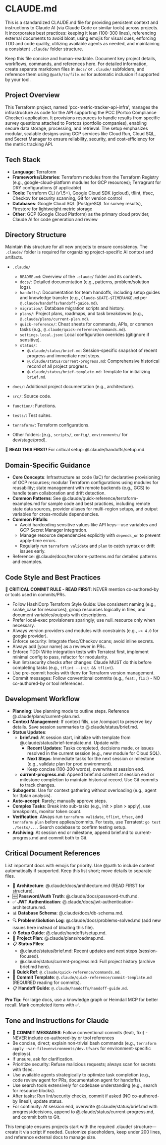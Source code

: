 # CLAUDE.md

This is a standardized CLAUDE.md file for providing persistent context and instructions to Claude AI (via Claude Code or similar tools) across projects. It incorporates best practices: keeping it lean (100-300 lines), referencing external documents to avoid bloat, using emojis for visual cues, enforcing TDD and code quality, utilizing available agents as needed, and maintaining a consistent `.claude/` folder structure.

Keep this file concise and human-readable. Document key project details, workflows, commands, and references here. For detailed information, create separate markdown files in `docs/` or `.claude/` subfolders, and reference them using `@path/to/file.md` for automatic inclusion if supported by your tool.

## Project Overview

This Terraform project, named 'pcc-metric-tracker-api-infra', manages the infrastructure as code for the API supporting the PCC (Portco Compliance Checker) application. It provisions resources to handle results from specific survey questions attached to Portcos (portfolio companies), enabling secure data storage, processing, and retrieval. The setup emphasizes modular, scalable designs using GCP services like Cloud Run, Cloud SQL, and Secret Manager to ensure reliability, security, and cost-efficiency for the metric tracking API.

## Tech Stack

- **Language**: Terraform
- **Frameworks/Libraries**: Terraform modules from the Terraform Registry (e.g., google-cloud-platform modules for GCP resources); Terragrunt for DRY configurations (if applicable)
- **Tools**: Terraform CLI (v1.5+), Google Cloud SDK (gcloud), tflint, tfsec, Checkov for security scanning, Git for version control
- **Databases**: Google Cloud SQL (PostgreSQL for survey results), Firestore for lightweight metric storage
- **Other**: GCP (Google Cloud Platform) as the primary cloud provider, Claude AI for code generation and review

## Directory Structure

Maintain this structure for all new projects to ensure consistency. The `.claude/` folder is required for organizing project-specific AI context and artifacts.

- `.claude/`
  - `README.md`: Overview of the `.claude/` folder and its contents.
  - `docs/`: Detailed documentation (e.g., patterns, problem/solution logs).
  - `handoffs/`: Documentation for team handoffs, including setup guides and knowledge transfer (e.g., `Claude-$DATE-$TIMERANGE.md` per `@.claude/handoffs/handoff-guide.md`).
  - `migration/`: Database migration scripts and history.
  - `plans/`: Project plans, roadmaps, and task breakdowns (e.g., `@.claude/plans/current-plan.md`).
  - `quick-reference/`: Cheat sheets for commands, APIs, or common tasks (e.g., `@.claude/quick-reference/commands.md`).
  - `settings.local.json`: Local configuration overrides (gitignore if sensitive).
  - `status/`:
    - `@.claude/status/brief.md`: Session-specific snapshot of recent progress and immediate next steps.
    - `@.claude/status/current-progress.md`: Comprehensive historical record of all project progress.
    - `@.claude/status/brief-template.md`: Template for initializing `brief.md`.

- `docs/`: Additional project documentation (e.g., architecture).
- `src/`: Source code.
- `function/`: Functions.
- `tests/`: Test suites.
- `terraform/`: Terraform configurations.
- Other folders: [e.g., `scripts/`, `config/`, `environments/` for dev/stage/prod].

🚨 **READ THIS FIRST!** For critical setup: @.claude/handoffs/setup.md.

## Domain-Specific Guidance

- **Core Concepts**: Infrastructure as code (IaC) for declarative provisioning of GCP resources; modular Terraform configurations using modules for reusability; state management with remote backends (e.g., GCS) to handle team collaboration and drift detection.
- **Common Patterns**: See @.claude/quick-reference/terraform-examples.md for sample code and best practices, including remote state data sources, provider aliases for multi-region setups, and output variables for cross-module dependencies.
- **Common Pitfalls**:
  - Avoid hardcoding sensitive values like API keys—use variables and GCP Secret Manager integration.
  - Manage resource dependencies explicitly with `depends_on` to prevent apply-time errors.
  - Regularly run `terraform validate` and `plan` to catch syntax or drift issues early.
- Reference: @.claude/docs/terraform-patterns.md for detailed patterns and examples.

## Code Style and Best Practices

🚨 **CRITICAL COMMIT RULE - READ FIRST**: NEVER mention co-authored-by or tools used in commits/PRs.

- Follow HashiCorp Terraform Style Guide: Use consistent naming (e.g., snake_case for resources), group resources logically in files, and document variables/outputs with descriptions.
- Prefer local-exec provisioners sparingly; use null_resource only when necessary.
- Always version providers and modules with constraints (e.g., `~> 4.0` for google provider).
- Enforce security: Integrate tfsec/Checkov scans; avoid inline secrets.
- Always add [your name] as a reviewer in PRs.
- Enforce TDD: Write integration tests with Terratest first, implement minimal config to pass, refactor for modularity.
- Run lint/security checks after changes: Claude MUST do this before completing tasks (e.g., `tflint --init && tflint`).
- Use pre-commit hooks with tfenv for Terraform version management.
- Commit messages: Follow conventional commits (e.g., `feat:`, `fix:`) - NO co-authored-by or tool references.

## Development Workflow

- **Planning**: Use planning mode to outline steps. Reference @.claude/plans/current-plan.md.
- **Context Management**: If context fills, use /compact to preserve key details. Save session summaries to @.claude/status/brief.md.
- **Status Updates**:
  - **brief.md**: At session start, initialize with template from @.claude/status/brief-template.md. Update with:
    - **Recent Updates**: Tasks completed, decisions made, or issues resolved in the current session (e.g., new module for Cloud SQL).
    - **Next Steps**: Immediate tasks for the next session or milestone (e.g., validate plan for prod environment).
    - Keep concise (100-200 words), overwrite at session end.
  - **current-progress.md**: Append brief.md content at session end or milestone completion to maintain historical record. Use Git commits to track changes.
- **Subagents**: Use for context gathering without overloading (e.g., agent for tfplan analysis).
- **Auto-accept**: Rarely; manually approve steps.
- **Complex Tasks**: Break into sub-tasks (e.g., init > plan > apply), use breakpoints, monitor token count.
- **Verification**: Always run `terraform validate`, `tflint`, `tfsec`, and `terraform plan` before applies/commits. For tests, use Terratest: `go test ./tests/...`. Search codebase to confirm testing setup.
- **Archiving**: At session end or milestone, append brief.md to current-progress.md and commit both to Git.

## Critical Document References

List important docs with emojis for priority. Use @path to include content automatically if supported. Keep this list short; move details to separate files.

- 🚨 **Architecture**: @.claude/docs/architecture.md (READ FIRST for structure).
- 🆕 **Password/Auth Truth**: @.claude/docs/password-truth.md.
- ✅ **JWT Authentication**: @.claude/docs/jwt-authentication-architecture.md.
- 📊 **Database Schema**: @.claude/docs/db-schema.md.
- 🔍 **Problem/Solution Log**: @.claude/docs/problems-solved.md (add new issues here instead of bloating this file).
- ⚙️ **Setup Guide**: @.claude/handoffs/setup.md.
- 📅 **Project Plan**: @.claude/plans/roadmap.md.
- 📋 **Status Files**:
  - @.claude/status/brief.md: Recent updates and next steps (session-focused).
  - @.claude/status/current-progress.md: Full project history (archive brief.md here).
- 🔗 **Quick Ref**: `@.claude/quick-reference/commands.md`.
- 📝 **Commit Template**: `@.claude/quick-reference/commit-template.md` (REQUIRED reading for commits).
- 📋 **Handoff Guide**: `@.claude/handoffs/handoff-guide.md`.

**Pro Tip**: For large docs, use a knowledge graph or Heimdall MCP for better recall. Mark completed items with ✅.

## Tone and Instructions for Claude

- 🚨 **COMMIT MESSAGES**: Follow conventional commits (feat:, fix:) - NEVER include co-authored-by or tool references
- Be concise, direct; explain non-trivial bash commands (e.g., `terraform apply -var-file=environments/dev.tfvars` for environment-specific deploys).
- If unsure, ask for clarification.
- Prioritize security: Refuse malicious requests; always scan for secrets with tfsec.
- Use available agents strategically to optimize task completion (e.g., code review agent for PRs, documentation agent for handoffs).
- Use search tools extensively for codebase understanding (e.g., search for resource blocks).
- After tasks: Run lint/security checks, commit if asked (NO co-authored-by lines!), update status.
- For continuity: At session end, overwrite @.claude/status/brief.md with progress/decisions, append to @.claude/status/current-progress.md, and commit both to Git.

This template ensures projects start with the required .claude/ structure—create it via script if needed. Customize placeholders, keep under 200 lines, and reference external docs to manage size.